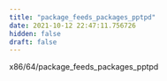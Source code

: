 ```yaml
---
title: "package_feeds_packages_pptpd"
date: 2021-10-12 22:47:11.756726
hidden: false
draft: false
---
```


x86/64/package_feeds_packages_pptpd

